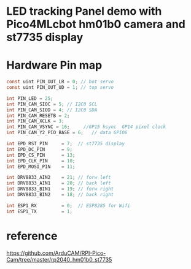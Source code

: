 # LED tracking Panel demo with Pico4MLcbot hm01b0 camera and st7735 display

# Hardware Pin map
```C
const uint PIN_OUT_LR = 0; // bot servo
const uint PIN_OUT_UD = 1; // top servo

int PIN_LED = 25;
int PIN_CAM_SIOC = 5; // I2C0 SCL
int PIN_CAM_SIOD = 4; // I2C0 SDA
int PIN_CAM_RESETB = 2;
int PIN_CAM_XCLK = 3;
int PIN_CAM_VSYNC = 16;     //GP15 hsync  GP14 pixel clock     
int PIN_CAM_Y2_PIO_BASE = 6;   // data GPIO6

int EPD_RST_PIN     = 7;  // st7735 display
int EPD_DC_PIN      = 9;
int EPD_CS_PIN      = 13;
int EPD_CLK_PIN     = 10;
int EPD_MOSI_PIN    = 11;

int DRV8833_AIN2    = 21; // forw left
int DRV8833_AIN1    = 20; // back left
int DRV8833_BIN1    = 19; // forw right
int DRV8833_BIN2    = 18; // back right

int ESP1_RX         = 0;  // ESP8285 for Wifi
int ESP1_TX         = 1;

```

# reference
https://github.com/ArduCAM/RPI-Pico-Cam/tree/master/rp2040_hm01b0_st7735


